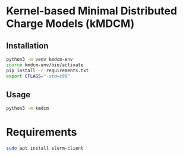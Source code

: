 # Kernel-based Minimal Distributed Charge Models (kMDCM)


## Installation

```bash
python3 -m venv kmdcm-env
source kmdcm-env/bin/activate
pip install -r requirements.txt
export CFLAGS="-std=c99"
```
## Usage

```bash
python3 -m kmdcm
```

# Requirements
```bash
sudo apt install slurm-client
```
